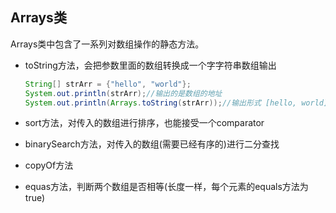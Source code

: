 ## Arrays类

Arrays类中包含了一系列对数组操作的静态方法。

+ toString方法，会把参数里面的数组转换成一个字字符串数组输出

  ```java
  String[] strArr = {"hello", "world"};
  System.out.println(strArr);//输出的是数组的地址
  System.out.println(Arrays.toString(strArr));//输出形式 [hello, world]
  ```

  

+ sort方法，对传入的数组进行排序，也能接受一个comparator

+ binarySearch方法，对传入的数组(需要已经有序的)进行二分查找

+ copyOf方法

+ equas方法，判断两个数组是否相等(长度一样，每个元素的equals方法为true)